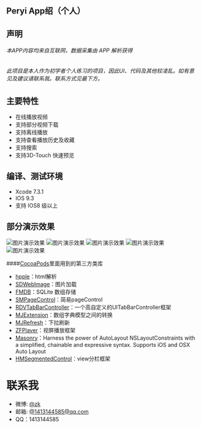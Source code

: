 
## Peryi App绍（个人）

## 声明
###### 本APP内容均来自互联网，数据采集由 APP 解析获得
###### 此项目是本人作为初学者个人练习的项目，因此UI、代码及其他较凌乱。如有意见及建议请联系我。联系方式见最下方。


## 主要特性
- 在线播放视频
- 支持部分视频下载
- 支持离线播放
- 支持查看播放历史及收藏
- 支持搜索
- 支持3D-Touch 快速预览

## 编译、测试环境
* Xcode 7.3.1
* IOS 9.3
* 支持 IOS8 级以上
## 部分演示效果

 ![图片演示效果](https://github.com/uSERken/Peryi/blob/master/%E6%BC%94%E7%A4%BA%E5%9B%BE%E7%89%87/%E4%B8%BB%E9%A1%B5.png)
 ![图片演示效果](https://github.com/uSERken/Peryi/blob/master/%E6%BC%94%E7%A4%BA%E5%9B%BE%E7%89%87/%E6%90%9C%E7%B4%A2.png)
 ![图片演示效果](https://github.com/uSERken/Peryi/blob/master/%E6%BC%94%E7%A4%BA%E5%9B%BE%E7%89%87/%E6%90%9C%E7%B4%A2%E5%88%97%E8%A1%A8.png)
 ![图片演示效果](https://github.com/uSERken/Peryi/blob/master/%E6%BC%94%E7%A4%BA%E5%9B%BE%E7%89%87/%E6%92%AD%E6%94%BE.png)
 ![图片演示效果](https://github.com/uSERken/Peryi/blob/master/%E6%BC%94%E7%A4%BA%E5%9B%BE%E7%89%87/%E6%89%8B%E5%8A%BF%E6%8E%A7%E5%88%B6.png)

####[CocoaPods](http://cocoapods.org/)里面用到的第三方类库
 - [hpple](https://github.com/topfunky/hpple)：html解析
 - [SDWebImage](https://github.com/rs/SDWebImage)：图片加载
 - [FMDB](https://github.com/ccgus/fmdb)：SQLite 数组存储
 - [SMPageControl](https://github.com/Spaceman-Labs/SMPageControl)：简易pageControl
 - [RDVTabBarController](https://github.com/robbdimitrov/RDVTabBarController)：一个高自定义的UITabBarController框架
 - [MJExtension](https://github.com/CoderMJLee/MJExtension)：数组字典模型之间的转换
 - [MJRefresh](https://github.com/CoderMJLee/MJRefresh)：下拉刷新
 - [ZFPlayer](https://github.com/renzifeng/ZFPlayer)：视屏播放框架
 - [Masonry](https://github.com/SnapKit/Masonry)：Harness the power of AutoLayout NSLayoutConstraints with a simplified, chainable and expressive syntax. Supports iOS and OSX Auto Layout
 - [HMSegmentedControl](https://github.com/HeshamMegid/HMSegmentedControl)：view分栏框架


# 联系我
- 微博: [@zk](http://weibo.com/u/1902778901)
- 邮箱:  [@1413144585@qq.com](mailto:1413144585@qq.com)
- QQ：1413144585

